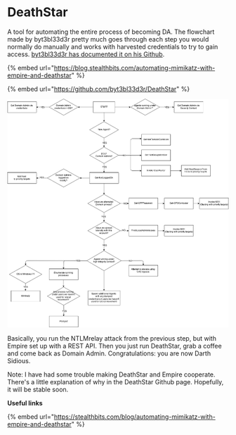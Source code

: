 # DeathStar

A tool for automating the entire process of becoming DA. The flowchart made by byt3bl33d3r pretty much goes through each step you would normally do manually and works with harvested credentials to try to gain access. [byt3bl33d3r has documented it on his Github](https://byt3bl33d3r.github.io/automating-the-empire-with-the-death-star-getting-domain-admin-with-a-push-of-a-button.html).

{% embed url="https://blog.stealthbits.com/automating-mimikatz-with-empire-and-deathstar" %}

{% embed url="https://github.com/byt3bl33d3r/DeathStar" %}

![](<../../../.gitbook/assets/image (34) (1) (1).png>)

Basically, you run the NTLMrelay attack from the previous step, but with Empire set up with a REST API. Then you just run DeathStar, grab a coffee and come back as Domain Admin. Congratulations: you are now Darth Sidious.

Note: I have had some trouble making DeathStar and Empire cooperate. There's a little explanation of why in the DeathStar Github page. Hopefully, it will be stable soon.

**Useful links**&#x20;

{% embed url="https://stealthbits.com/blog/automating-mimikatz-with-empire-and-deathstar" %}

